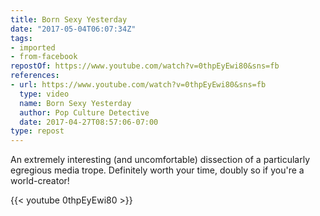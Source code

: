```yaml
---
title: Born Sexy Yesterday
date: "2017-05-04T06:07:34Z"
tags:
- imported
- from-facebook
repostOf: https://www.youtube.com/watch?v=0thpEyEwi80&sns=fb
references:
- url: https://www.youtube.com/watch?v=0thpEyEwi80&sns=fb
  type: video
  name: Born Sexy Yesterday
  author: Pop Culture Detective
  date: 2017-04-27T08:57:06-07:00
type: repost
---
```

An extremely interesting (and uncomfortable) dissection of a particularly egregious media trope. Definitely worth your time, doubly so if you're a world-creator!

{{< youtube 0thpEyEwi80 >}}
